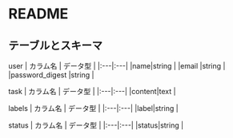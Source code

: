 # README

## テーブルとスキーマ

user
| カラム名  | データ型 |
|:---|:---|
|name|string |
|email |string |
|password_digest |string |

task
| カラム名  | データ型 |
|:---|:---|
|content|text |

labels
| カラム名  | データ型 |
|:---|:---|
|label|string |

status
| カラム名  | データ型 |
|:---|:---|
|status|string |
